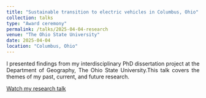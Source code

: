 ```yaml
---
title: "Sustainable transition to electric vehicles in Columbus, Ohio"
collection: talks
type: "Award ceremony"
permalink: /talks/2025-04-04-research
venue: "The Ohio State University"
date: 2025-04-04
location: "Columbus, Ohio"
---
```

<p align="justify"> I presented findings from my interdisciplinary PhD dissertation project at the Department of Geography, The Ohio State University.This talk covers the themes of my past, current, and future research.</p>

[Watch my research talk](https://www.youtube.com/watch?v=Opi9JFHMNJg&t=44s)
